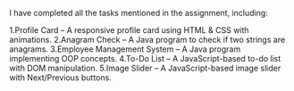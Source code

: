 I have completed all the tasks mentioned in the assignment, including:

1.Profile Card – A responsive profile card using HTML & CSS with animations.
2.Anagram Check – A Java program to check if two strings are anagrams.
3.Employee Management System – A Java program implementing OOP concepts.
4.To-Do List – A JavaScript-based to-do list with DOM manipulation.
5.Image Slider – A JavaScript-based image slider with Next/Previous buttons.
